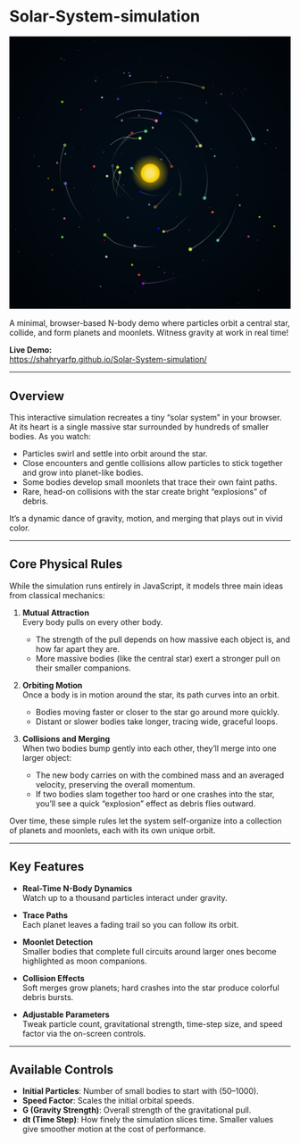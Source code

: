 # Solar-System-simulation

![Simulation Screenshot](sample.jpg)

A minimal, browser-based N-body demo where particles orbit a central star, collide, and form planets and moonlets. Witness gravity at work in real time!

**Live Demo:**  
https://shahryarfp.github.io/Solar-System-simulation/

---

## Overview

This interactive simulation recreates a tiny “solar system” in your browser. At its heart is a single massive star surrounded by hundreds of smaller bodies. As you watch:

- Particles swirl and settle into orbit around the star.
- Close encounters and gentle collisions allow particles to stick together and grow into planet-like bodies.
- Some bodies develop small moonlets that trace their own faint paths.
- Rare, head-on collisions with the star create bright “explosions” of debris.

It’s a dynamic dance of gravity, motion, and merging that plays out in vivid color.

---

## Core Physical Rules

While the simulation runs entirely in JavaScript, it models three main ideas from classical mechanics:

1. **Mutual Attraction**  
   Every body pulls on every other body.  
   - The strength of the pull depends on how massive each object is, and how far apart they are.  
   - More massive bodies (like the central star) exert a stronger pull on their smaller companions.

2. **Orbiting Motion**  
   Once a body is in motion around the star, its path curves into an orbit.  
   - Bodies moving faster or closer to the star go around more quickly.  
   - Distant or slower bodies take longer, tracing wide, graceful loops.

3. **Collisions and Merging**  
   When two bodies bump gently into each other, they’ll merge into one larger object:  
   - The new body carries on with the combined mass and an averaged velocity, preserving the overall momentum.  
   - If two bodies slam together too hard or one crashes into the star, you’ll see a quick “explosion” effect as debris flies outward.

Over time, these simple rules let the system self-organize into a collection of planets and moonlets, each with its own unique orbit.

---

## Key Features

- **Real-Time N-Body Dynamics**  
  Watch up to a thousand particles interact under gravity.

- **Trace Paths**  
  Each planet leaves a fading trail so you can follow its orbit.

- **Moonlet Detection**  
  Smaller bodies that complete full circuits around larger ones become highlighted as moon companions.

- **Collision Effects**  
  Soft merges grow planets; hard crashes into the star produce colorful debris bursts.

- **Adjustable Parameters**  
  Tweak particle count, gravitational strength, time-step size, and speed factor via the on-screen controls.  

---

## Available Controls

- **Initial Particles**: Number of small bodies to start with (50–1000).  
- **Speed Factor**: Scales the initial orbital speeds.  
- **G (Gravity Strength)**: Overall strength of the gravitational pull.  
- **dt (Time Step)**: How finely the simulation slices time. Smaller values give smoother motion at the cost of performance.  
